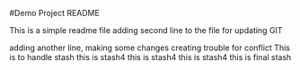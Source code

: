 #Demo Project README

This is a simple readme file
adding second line to the file for updating GIT

adding another line, making some changes
creating trouble for conflict
This is to handle stash
this is stash4
this is stash4
this is stash4
this is final stash